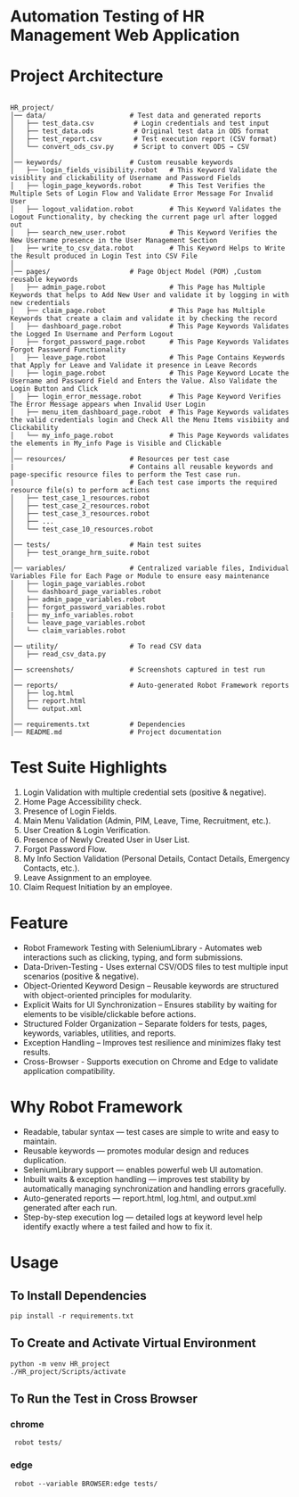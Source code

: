 # Automation Testing of HR Management Web Application
# Project Architecture
<pre><code>
HR_project/
│── data/                     # Test data and generated reports
│   ├── test_data.csv          # Login credentials and test input
│   ├── test_data.ods          # Original test data in ODS format
│   ├── test_report.csv        # Test execution report (CSV format)
│   └── convert_ods_csv.py     # Script to convert ODS → CSV
│
│── keywords/                 # Custom reusable keywords
│   ├── login_fields_visibility.robot   # This Keyword Validate the visiblity and clickability of Username and Password Fields
│   ├── login_page_keywords.robot       # This Test Verifies the Multiple Sets of Login Flow and Validate Error Message For Invalid User
│   ├── logout_validation.robot         # This Keyword Validates the Logout Functionality, by checking the current page url after logged out
│   ├── search_new_user.robot           # This Keyword Verifies the New Username presence in the User Management Section
│   ├── write_to_csv_data.robot         # This Keyword Helps to Write the Result produced in Login Test into CSV File
│
│── pages/                    # Page Object Model (POM) ,Custom reusable keywords
│   ├── admin_page.robot                # This Page has Multiple Keywords that helps to Add New User and validate it by logging in with new credentials
│   ├── claim_page.robot                # This Page has Multiple Keywords that create a claim and validate it by checking the record
│   ├── dashboard_page.robot            # This Page Keywords Validates the Logged In Username and Perform Logout
│   ├── forgot_password_page.robot      # This Page Keywords Validates Forgot Password Functionality
│   ├── leave_page.robot                # This Page Contains Keywords that Apply for Leave and Validate it presence in Leave Records
│   ├── login_page.robot                # This Page Keyword Locate the Username and Password Field and Enters the Value. Also Validate the Login Button and Click
│   ├── login_error_message.robot       # This Page Keyword Verifies The Error Message appears when Invalid User Login
│   ├── menu_item_dashboard_page.robot  # This Page Keywords validates the valid credentials login and Check All the Menu Items visibiity and Clickability
│   └── my_info_page.robot              # This Page Keywords validates the elements in My_info Page is Visible and Clickable
│
│── resources/                # Resources per test case
|                             # Contains all reusable keywords and page-specific resource files to perform the Test case run.  
|                             # Each test case imports the required resource file(s) to perform actions
│   ├── test_case_1_resources.robot
│   ├── test_case_2_resources.robot
│   ├── test_case_3_resources.robot
│   ├── ...
│   └── test_case_10_resources.robot
│
│── tests/                    # Main test suites
│   ├── test_orange_hrm_suite.robot
│
│── variables/                # Centralized variable files, Individual Variables File for Each Page or Module to ensure easy maintenance
│   ├── login_page_variables.robot
│   └── dashboard_page_variables.robot
│   ├── admin_page_variables.robot
│   ├── forgot_password_variables.robot
|   ├── my_info_variables.robot
│   └── leave_page_variables.robot
│   └── claim_variables.robot
│
│── utility/                  # To read CSV data
│   ├── read_csv_data.py
│
│── screenshots/              # Screenshots captured in test run
│
│── reports/                  # Auto-generated Robot Framework reports
│   ├── log.html
│   ├── report.html
│   └── output.xml
│
│── requirements.txt          # Dependencies
│── README.md                 # Project documentation
</code></pre>

# Test Suite Highlights
1. Login Validation with multiple credential sets (positive & negative).
2. Home Page Accessibility check.
3. Presence of Login Fields.
4. Main Menu Validation (Admin, PIM, Leave, Time, Recruitment, etc.).
5. User Creation & Login Verification.
6. Presence of Newly Created User in User List.
7. Forgot Password Flow.
8. My Info Section Validation (Personal Details, Contact Details, Emergency Contacts, etc.).
9. Leave Assignment to an employee.
10. Claim Request Initiation by an employee.
    
# Feature
* Robot Framework Testing with SeleniumLibrary - Automates web interactions such as clicking, typing, and form submissions.
* Data-Driven-Testing - Uses external CSV/ODS files to test multiple input scenarios (positive & negative).
* Object-Oriented Keyword Design – Reusable keywords are structured with object-oriented principles for modularity.
* Explicit Waits for UI Synchronization – Ensures stability by waiting for elements to be visible/clickable before actions.
* Structured Folder Organization – Separate folders for tests, pages, keywords, variables, utilities, and reports.
* Exception Handling – Improves test resilience and minimizes flaky test results.
* Cross-Browser - Supports execution on Chrome and Edge to validate application compatibility.

# Why Robot Framework
* Readable, tabular syntax — test cases are simple to write and easy to maintain.
* Reusable keywords — promotes modular design and reduces duplication.
* SeleniumLibrary support — enables powerful web UI automation.
* Inbuilt waits & exception handling — improves test stability by automatically managing synchronization and handling errors gracefully.
* Auto-generated reports — report.html, log.html, and output.xml generated after each run.
* Step-by-step execution log — detailed logs at keyword level help identify exactly where a test failed and how to fix it.

# Usage
## To Install Dependencies
<pre><code>pip install -r requirements.txt</code></pre>
## To Create and Activate Virtual Environment
<pre><code>python -m venv HR_project</code>
<code>./HR_project/Scripts/activate</code></pre>
## To Run the Test in Cross Browser
### chrome
<pre><code> robot tests/ </code></pre>
### edge
<pre><code> robot --variable BROWSER:edge tests/ </code></pre>
